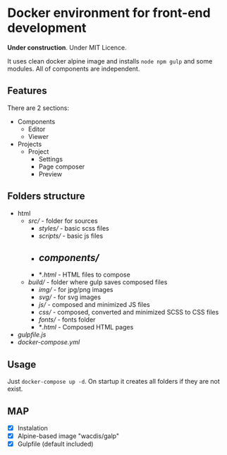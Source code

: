 # Docker environment for front-end development

__Under construction__. Under MIT Licence.

It uses clean docker alpine image and installs `node npm gulp` and some modules. All of components are independent.

## Features

There are 2 sections:

- Components
	- Editor
	- Viewer
- Projects
	- Project
		- Settings
		- Page composer
		- Preview
## Folders structure

- html
	- *src/* - folder for sources
		- *styles/* - basic scss files
		- *scripts/* - basic js files
		- *components/*
    		- 
		- **.html* - HTML files to compose
	- *build/* - folder where gulp saves composed files
		- *img/* - for jpg/png images
		- *svg/* - for svg images
		- *js/* - composed and minimized JS files
		- *css/* - composed, converted and minimized SCSS to CSS files
		- *fonts/* - fonts folder
		- **.html* - Composed HTML pages
- *gulpfile.js*
- *docker-compose.yml*

## Usage

Just `docker-compose up -d`. On startup it creates all folders if they are not exist.

## MAP

- [x] Instalation
- [x] Alpine-based image "wacdis/galp"
- [x] Gulpfile (default included)
